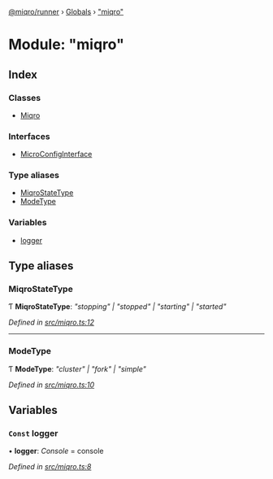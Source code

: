 [@miqro/runner](../README.md) › [Globals](../globals.md) › ["miqro"](_miqro_.md)

# Module: "miqro"

## Index

### Classes

* [Miqro](../classes/_miqro_.miqro.md)

### Interfaces

* [MicroConfigInterface](../interfaces/_miqro_.microconfiginterface.md)

### Type aliases

* [MiqroStateType](_miqro_.md#miqrostatetype)
* [ModeType](_miqro_.md#modetype)

### Variables

* [logger](_miqro_.md#const-logger)

## Type aliases

###  MiqroStateType

Ƭ **MiqroStateType**: *"stopping" | "stopped" | "starting" | "started"*

*Defined in [src/miqro.ts:12](https://github.com/claukers/miqro-runner/blob/a5c7dd4/src/miqro.ts#L12)*

___

###  ModeType

Ƭ **ModeType**: *"cluster" | "fork" | "simple"*

*Defined in [src/miqro.ts:10](https://github.com/claukers/miqro-runner/blob/a5c7dd4/src/miqro.ts#L10)*

## Variables

### `Const` logger

• **logger**: *Console* = console

*Defined in [src/miqro.ts:8](https://github.com/claukers/miqro-runner/blob/a5c7dd4/src/miqro.ts#L8)*
